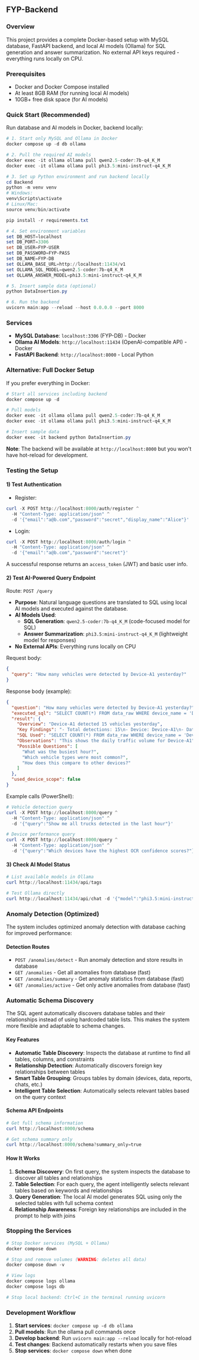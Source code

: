 ## FYP-Backend

### Overview

This project provides a complete Docker-based setup with MySQL database, FastAPI backend, and local AI models (Ollama) for SQL generation and answer summarization. No external API keys required - everything runs locally on CPU.

### Prerequisites

- Docker and Docker Compose installed
- At least 8GB RAM (for running local AI models)
- 10GB+ free disk space (for AI models)

### Quick Start (Recommended)

Run database and AI models in Docker, backend locally:

```powershell
# 1. Start only MySQL and Ollama in Docker
docker compose up -d db ollama

# 2. Pull the required AI models
docker exec -it ollama ollama pull qwen2.5-coder:7b-q4_K_M
docker exec -it ollama ollama pull phi3.5:mini-instruct-q4_K_M

# 3. Set up Python environment and run backend locally
cd Backend
python -m venv venv
# Windows:
venv\Scripts\activate
# Linux/Mac:
source venv/bin/activate

pip install -r requirements.txt

# 4. Set environment variables
set DB_HOST=localhost
set DB_PORT=3306
set DB_USER=FYP-USER
set DB_PASSWORD=FYP-PASS
set DB_NAME=FYP-DB
set OLLAMA_BASE_URL=http://localhost:11434/v1
set OLLAMA_SQL_MODEL=qwen2.5-coder:7b-q4_K_M
set OLLAMA_ANSWER_MODEL=phi3.5:mini-instruct-q4_K_M

# 5. Insert sample data (optional)
python DataInsertion.py

# 6. Run the backend
uvicorn main:app --reload --host 0.0.0.0 --port 8000
```

### Services

- **MySQL Database**: `localhost:3306` (FYP-DB) - Docker
- **Ollama AI Models**: `http://localhost:11434` (OpenAI-compatible API) - Docker
- **FastAPI Backend**: `http://localhost:8000` - Local Python

### Alternative: Full Docker Setup

If you prefer everything in Docker:

```powershell
# Start all services including backend
docker compose up -d

# Pull models
docker exec -it ollama ollama pull qwen2.5-coder:7b-q4_K_M
docker exec -it ollama ollama pull phi3.5:mini-instruct-q4_K_M

# Insert sample data
docker exec -it backend python DataInsertion.py
```

**Note**: The backend will be available at `http://localhost:8000` but you won't have hot-reload for development.

### Testing the Setup

#### 1) Test Authentication

- Register:

```powershell
curl -X POST http://localhost:8000/auth/register ^
  -H "Content-Type: application/json" ^
  -d '{"email":"a@b.com","password":"secret","display_name":"Alice"}'
```

- Login:

```powershell
curl -X POST http://localhost:8000/auth/login ^
  -H "Content-Type: application/json" ^
  -d '{"email":"a@b.com","password":"secret"}'
```

A successful response returns an `access_token` (JWT) and basic user info.

#### 2) Test AI-Powered Query Endpoint

Route: `POST /query`

- **Purpose**: Natural language questions are translated to SQL using local AI models and executed against the database.
- **AI Models Used**:
  - **SQL Generation**: `qwen2.5-coder:7b-q4_K_M` (code-focused model for SQL)
  - **Answer Summarization**: `phi3.5:mini-instruct-q4_K_M` (lightweight model for responses)
- **No External APIs**: Everything runs locally on CPU

Request body:

```json
{
  "query": "How many vehicles were detected by Device-A1 yesterday?"
}
```

Response body (example):

```json
{
  "question": "How many vehicles were detected by Device-A1 yesterday?",
  "executed_sql": "SELECT COUNT(*) FROM data_raw WHERE device_name = 'Device-A1' AND DATE(local_timestamp) = CURDATE() - INTERVAL 1 DAY",
  "result": {
    "Overview": "Device-A1 detected 15 vehicles yesterday",
    "Key Findings": "- Total detections: 15\n- Device: Device-A1\n- Date: Yesterday",
    "SQL Used": "SELECT COUNT(*) FROM data_raw WHERE device_name = 'Device-A1' AND DATE(local_timestamp) = CURDATE() - INTERVAL 1 DAY",
    "Observations": "This shows the daily traffic volume for Device-A1",
    "Possible Questions": [
      "What was the busiest hour?",
      "Which vehicle types were most common?",
      "How does this compare to other devices?"
    ]
  },
  "used_device_scope": false
}
```

Example calls (PowerShell):

```powershell
# Vehicle detection query
curl -X POST http://localhost:8000/query ^
  -H "Content-Type: application/json" ^
  -d '{"query":"Show me all trucks detected in the last hour"}'

# Device performance query
curl -X POST http://localhost:8000/query ^
  -H "Content-Type: application/json" ^
  -d '{"query":"Which devices have the highest OCR confidence scores?"}'
```

#### 3) Check AI Model Status

```powershell
# List available models in Ollama
curl http://localhost:11434/api/tags

# Test Ollama directly
curl http://localhost:11434/api/chat -d '{"model":"phi3.5:mini-instruct-q4_K_M","messages":[{"role":"user","content":"Hello"}]}'
```

### Anomaly Detection (Optimized)

The system includes optimized anomaly detection with database caching for improved performance:

#### Detection Routes

- `POST /anomalies/detect` - Run anomaly detection and store results in database
- `GET /anomalies` - Get all anomalies from database (fast)
- `GET /anomalies/summary` - Get anomaly statistics from database (fast)
- `GET /anomalies/active` - Get only active anomalies from database (fast)

### Automatic Schema Discovery

The SQL agent automatically discovers database tables and their relationships instead of using hardcoded table lists. This makes the system more flexible and adaptable to schema changes.

#### Key Features

- **Automatic Table Discovery**: Inspects the database at runtime to find all tables, columns, and constraints
- **Relationship Detection**: Automatically discovers foreign key relationships between tables
- **Smart Table Grouping**: Groups tables by domain (devices, data, reports, chats, etc.)
- **Intelligent Table Selection**: Automatically selects relevant tables based on the query context

#### Schema API Endpoints

```powershell
# Get full schema information
curl http://localhost:8000/schema

# Get schema summary only
curl http://localhost:8000/schema?summary_only=true
```

#### How It Works

1. **Schema Discovery**: On first query, the system inspects the database to discover all tables and relationships
2. **Table Selection**: For each query, the agent intelligently selects relevant tables based on keywords and relationships
3. **Query Generation**: The local AI model generates SQL using only the selected tables with full schema context
4. **Relationship Awareness**: Foreign key relationships are included in the prompt to help with joins

### Stopping the Services

```powershell
# Stop Docker services (MySQL + Ollama)
docker compose down

# Stop and remove volumes (WARNING: deletes all data)
docker compose down -v

# View logs
docker compose logs ollama
docker compose logs db

# Stop local backend: Ctrl+C in the terminal running uvicorn
```

### Development Workflow

1. **Start services**: `docker compose up -d db ollama`
2. **Pull models**: Run the ollama pull commands once
3. **Develop backend**: Run `uvicorn main:app --reload` locally for hot-reload
4. **Test changes**: Backend automatically restarts when you save files
5. **Stop services**: `docker compose down` when done

